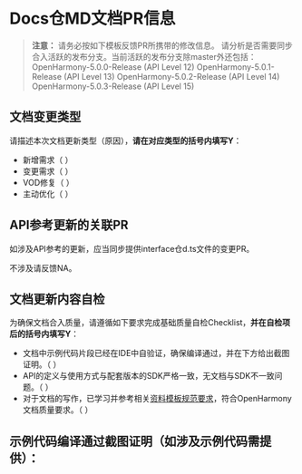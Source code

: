 # Docs仓MD文档PR信息

> **注意：**
> 请务必按如下模板反馈PR所携带的修改信息。
> 请分析是否需要同步合入活跃的发布分支。当前活跃的发布分支除master外还包括：
> OpenHarmony-5.0.0-Release (API Level 12)
> OpenHarmony-5.0.1-Release (API Level 13)
> OpenHarmony-5.0.2-Release (API Level 14)
> OpenHarmony-5.0.3-Release (API Level 15)

## 文档变更类型

请描述本次文档更新类型（原因），**请在对应类型的括号内填写Y**：
- 新增需求（ ）
- 变更需求（ ）
- VOD修复（ ）
- 主动优化（ ）

## API参考更新的关联PR

如涉及API参考的更新，应当同步提供interface仓d.ts文件的变更PR。

不涉及请反馈NA。
  
## 文档更新内容自检

为确保文档合入质量，请遵循如下要求完成基础质量自检Checklist，**并在自检项后的括号内填写Y**：

- 文档中示例代码片段已经在IDE中自验证，确保编译通过，并在下方给出截图证明。（ ）
- API的定义与使用方式与配套版本的SDK严格一致，无文档与SDK不一致问题。（ ）
- 对于文档的写作，已学习并参考相关[资料模板规范要求](https://gitee.com/openharmony/docs/tree/master/zh-cn/contribute/template)，符合OpenHarmony文档质量要求。（ ）

## 示例代码编译通过截图证明（如涉及示例代码需提供）：